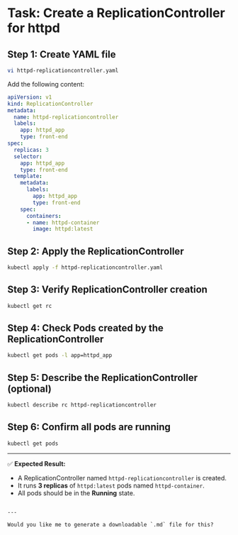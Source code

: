 # Task: Create a ReplicationController for httpd

## Step 1: Create YAML file
```bash
vi httpd-replicationcontroller.yaml
````

Add the following content:

```yaml
apiVersion: v1
kind: ReplicationController
metadata:
  name: httpd-replicationcontroller
  labels:
    app: httpd_app
    type: front-end
spec:
  replicas: 3
  selector:
    app: httpd_app
    type: front-end
  template:
    metadata:
      labels:
        app: httpd_app
        type: front-end
    spec:
      containers:
      - name: httpd-container
        image: httpd:latest
```

## Step 2: Apply the ReplicationController

```bash
kubectl apply -f httpd-replicationcontroller.yaml
```

## Step 3: Verify ReplicationController creation

```bash
kubectl get rc
```

## Step 4: Check Pods created by the ReplicationController

```bash
kubectl get pods -l app=httpd_app
```

## Step 5: Describe the ReplicationController (optional)

```bash
kubectl describe rc httpd-replicationcontroller
```

## Step 6: Confirm all pods are running

```bash
kubectl get pods
```

---

✅ **Expected Result:**

* A ReplicationController named `httpd-replicationcontroller` is created.
* It runs **3 replicas** of `httpd:latest` pods named `httpd-container`.
* All pods should be in the **Running** state.

```

---

Would you like me to generate a downloadable `.md` file for this?
```
